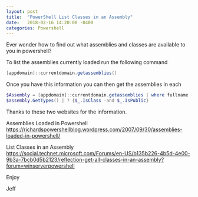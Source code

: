 ```yaml
---
layout: post
title:  "PowerShell List Classes in an Assembly"
date:   2018-02-16 14:20:00 -0400
categories: Powershell
---
```


Ever wonder how to find out what assemblies and classes are available to you in powershell?  

To list the assemblies currently loaded run the following command

```PowerShell
[appdomain]::currentdomain.getassemblies()
```

Once you have this information you can then get the assemblies in each 

```PowerShell
$Assembly = [appdomain]::currentdomain.getassemblies | where fullname -like *xrm*
$assembly.GetTypes() | ? {$_.IsClass -and $_.IsPublic}
```

Thanks to these two websites for the information.

Assemblies Loaded in Powershell
https://richardspowershellblog.wordpress.com/2007/09/30/assemblies-loaded-in-powershell/     

List Classes in an Assembly
https://social.technet.microsoft.com/Forums/en-US/b135b226-4b5d-4e00-9b3a-7bcb0d5b2123/reflection-get-all-classes-in-an-assembly?forum=winserverpowershell

Enjoy

Jeff
